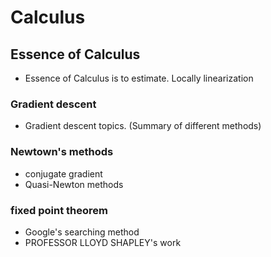 # Calculus

## Essence of Calculus
* Essence of Calculus is to estimate. Locally linearization

### Gradient descent
* Gradient descent topics. (Summary of different methods)

### Newtown's methods
* conjugate gradient
* Quasi-Newton methods

### fixed point theorem
* Google's searching method
* PROFESSOR LLOYD SHAPLEY's work
